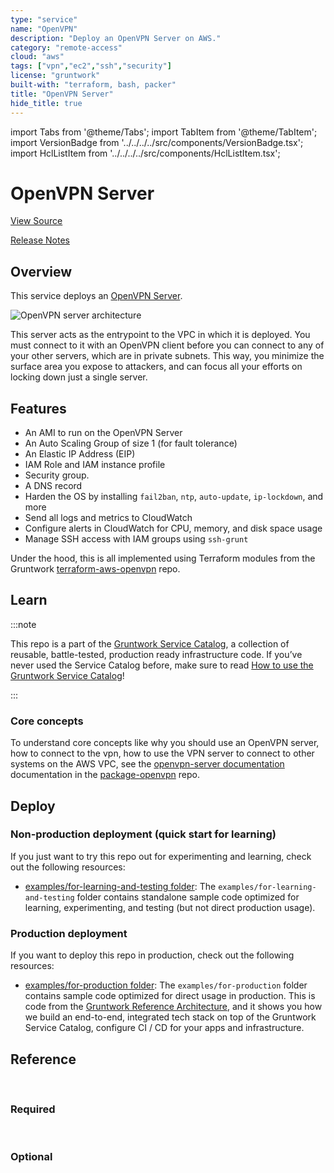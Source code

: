 ```yaml
---
type: "service"
name: "OpenVPN"
description: "Deploy an OpenVPN Server on AWS."
category: "remote-access"
cloud: "aws"
tags: ["vpn","ec2","ssh","security"]
license: "gruntwork"
built-with: "terraform, bash, packer"
title: "OpenVPN Server"
hide_title: true
---
```


import Tabs from '@theme/Tabs';
import TabItem from '@theme/TabItem';
import VersionBadge from '../../../../src/components/VersionBadge.tsx';
import HclListItem from '../../../../src/components/HclListItem.tsx';

<VersionBadge version="0.85.0" lastModifiedVersion="0.84.4"/>

# OpenVPN Server


<a href="https://github.com/gruntwork-io/terraform-aws-service-catalog/tree/master/modules/mgmt/openvpn-server" className="link-button">View Source</a>

<a href="https://github.com/gruntwork-io/terraform-aws-service-catalog/releases?q=mgmt%2Fopenvpn-server" className="link-button" title="Release notes for only the service catalog versions which impacted this service.">Release Notes</a>

## Overview

This service deploys an [OpenVPN Server](https://openvpn.net/).

![OpenVPN server architecture](/img/reference/services/security/openvpn-architecture.png)

This server acts as the entrypoint to the VPC in which it is deployed. You must connect to it with an OpenVPN client
before you can connect to any of your other servers, which are in private subnets. This way, you minimize the surface
area you expose to attackers, and can focus all your efforts on locking down just a single server.

## Features

*   An AMI to run on the OpenVPN Server
*   An Auto Scaling Group of size 1 (for fault tolerance)
*   An Elastic IP Address (EIP)
*   IAM Role and IAM instance profile
*   Security group.
*   A DNS record
*   Harden the OS by installing `fail2ban`, `ntp`, `auto-update`, `ip-lockdown`, and more
*   Send all logs and metrics to CloudWatch
*   Configure alerts in CloudWatch for CPU, memory, and disk space usage
*   Manage SSH access with IAM groups using `ssh-grunt`

Under the hood, this is all implemented using Terraform modules from the Gruntwork
[terraform-aws-openvpn](https://github.com/gruntwork-io/terraform-aws-openvpn) repo.

## Learn

:::note

This repo is a part of the [Gruntwork Service Catalog](https://github.com/gruntwork-io/terraform-aws-service-catalog/),
a collection of reusable, battle-tested, production ready infrastructure code.
If you’ve never used the Service Catalog before, make sure to read
[How to use the Gruntwork Service Catalog](https://docs.gruntwork.io/reference/services/intro/overview)!

:::

### Core concepts

To understand core concepts like why you should use an OpenVPN server, how to connect to the vpn, how to use the
VPN server to connect to other systems on the AWS VPC, see the
[openvpn-server documentation](https://github.com/gruntwork-io/terraform-aws-openvpn/blob/master/modules/openvpn-server/README.md)
documentation in the [package-openvpn](https://github.com/gruntwork-io/terraform-aws-openvpn) repo.

## Deploy

### Non-production deployment (quick start for learning)

If you just want to try this repo out for experimenting and learning, check out the following resources:

*   [examples/for-learning-and-testing folder](https://github.com/gruntwork-io/terraform-aws-service-catalog/tree/master/examples/for-learning-and-testing): The
    `examples/for-learning-and-testing` folder contains standalone sample code optimized for learning, experimenting, and
    testing (but not direct production usage).

### Production deployment

If you want to deploy this repo in production, check out the following resources:

*   [examples/for-production folder](https://github.com/gruntwork-io/terraform-aws-service-catalog/tree/master/examples/for-production): The `examples/for-production` folder contains sample code
    optimized for direct usage in production. This is code from the
    [Gruntwork Reference Architecture](https://gruntwork.io/reference-architecture/), and it shows you how we build an
    end-to-end, integrated tech stack on top of the Gruntwork Service Catalog, configure CI / CD for your apps and
    infrastructure.

## Reference

<Tabs>
<TabItem value="inputs" label="Inputs" default>

<br/>

### Required

<HclListItem name="allow_vpn_from_cidr_list" requirement="required" description="A list of IP address ranges in CIDR format from which VPN access will be permitted. Attempts to access the OpenVPN Server from all other IP addresses will be blocked." type="list" typeDetails="list(string)"/>

<HclListItem name="ami" requirement="required" description="The AMI to run on the OpenVPN Server. This should be built from the Packer template under openvpn-server.json. One of var.ami or <a href=#ami_filters><code>ami_filters</code></a> is required. Set to null if looking up the ami with filters." type="string"/>

<HclListItem name="ami_filters" requirement="required" description="Properties on the AMI that can be used to lookup a prebuilt AMI for use with the OpenVPN server. You can build the AMI using the Packer template openvpn-server.json. Only used if var.ami is null. One of var.ami or <a href=#ami_filters><code>ami_filters</code></a> is required. Set to null if passing the ami ID directly." type="object" typeDetails="object({
    # List of owners to limit the search. Set to null if you do not wish to limit the search by AMI owners.
    owners = list(string)
    # Name/Value pairs to filter the AMI off of. There are several valid keys, for a full reference, check out the
    # documentation for describe-images in the AWS CLI reference
    # (https://docs.aws.amazon.com/cli/latest/reference/ec2/describe-images.html).
    filters = list(object({
      name   = string
      values = list(string)
    }))
  })"/>

<HclListItem name="backup_bucket_name" requirement="required" description="The name of the S3 bucket that will be used to backup PKI secrets. This is a required variable because bucket names must be globally unique across all AWS customers." type="string"/>

<HclListItem name="ca_cert_fields" requirement="required" description="An object with fields for the country, state, locality, organization, organizational unit, and email address to use with the OpenVPN CA certificate." type="object" typeDetails="object({
    ca_country  = string
    ca_state    = string
    ca_locality = string
    ca_org      = string
    ca_org_unit = string
    ca_email    = string
  })"/>

<HclListItem name="subnet_ids" requirement="required" description="The ids of the subnets where this server should be deployed." type="list" typeDetails="list(string)"/>

<HclListItem name="vpc_id" requirement="required" description="The ID of the VPC in which to deploy the OpenVPN server." type="string"/>


<br/>


### Optional

<HclListItem name="alarms_sns_topic_arn" requirement="optional" description="The ARNs of SNS topics where CloudWatch alarms (e.g., for CPU, memory, and disk space usage) should send notifications." type="list" typeDetails="list(string)" defaultValue="[]"/>

<HclListItem name="allow_manage_key_permissions_with_iam" requirement="optional" description="If true, both the CMK's Key Policy and IAM Policies (permissions) can be used to grant permissions on the CMK. If false, only the CMK's Key Policy can be used to grant permissions on the CMK. False is more secure (and generally preferred), but true is more flexible and convenient." type="bool" defaultValue="false"/>

<HclListItem name="allow_ssh_from_cidr_list" requirement="optional" description="The IP address ranges in CIDR format from which to allow incoming SSH requests to the OpenVPN server." type="list" typeDetails="list(string)" defaultValue="[]"/>

<HclListItem name="allow_ssh_from_security_group_ids" requirement="optional" description="The IDs of security groups from which to allow incoming SSH requests to the OpenVPN server." type="list" typeDetails="list(string)" defaultValue="[]"/>

<HclListItem name="base_domain_name" requirement="optional" description="The base domain name to use for the OpenVPN server. Used to lookup the Hosted Zone ID to use for creating the Route 53 domain entry. Only used if <a href=#create_route53_entry><code>create_route53_entry</code></a> is true." type="string" defaultValue="null"/>

<HclListItem name="base_domain_name_tags" requirement="optional" description="Tags to use to filter the Route 53 Hosted Zones that might match <a href=#domain_name><code>domain_name</code></a>." type="map" typeDetails="map(string)" defaultValue="{}"/>

<HclListItem name="cloud_init_parts" requirement="optional" description="Cloud init scripts to run on the OpenVPN server while it boots. See the part blocks in https://www.terraform.io/docs/providers/template/d/<a href=#cloudinit_config><code>cloudinit_config</code></a>.html for syntax." type="map" typeDetails="map(object({
    filename     = string
    content_type = string
    content      = string
  }))" defaultValue="{}"/>

<HclListItem name="cloudwatch_log_group_kms_key_id" requirement="optional" description="The ID (ARN, alias ARN, AWS ID) of a customer managed KMS Key to use for encrypting log data." type="string" defaultValue="null"/>

<HclListItem name="cloudwatch_log_group_retention_in_days" requirement="optional" description="The number of days to retain log events in the log group. Refer to https://registry.terraform.io/providers/hashicorp/aws/latest/docs/resources/<a href=#cloudwatch_log_group><code>cloudwatch_log_group</code></a>#<a href=#retention_in_days><code>retention_in_days</code></a> for all the valid values. When null, the log events are retained forever." type="number" defaultValue="null"/>

<HclListItem name="cloudwatch_log_group_tags" requirement="optional" description="Tags to apply on the CloudWatch Log Group, encoded as a map where the keys are tag keys and values are tag values." type="map" typeDetails="map(string)" defaultValue="null"/>

<HclListItem name="cmk_administrator_iam_arns" requirement="optional" description="A list of IAM ARNs for users who should be given administrator access to this CMK (e.g. arn:aws:iam::<aws-account-id>:user/<iam-user-arn>). If this list is empty, and <a href=#kms_key_arn><code>kms_key_arn</code></a> is null, the ARN of the current user will be used." type="list" typeDetails="list(string)" defaultValue="[]"/>

<HclListItem name="cmk_external_user_iam_arns" requirement="optional" description="A list of IAM ARNs for users from external AWS accounts who should be given permissions to use this CMK (e.g. arn:aws:iam::<aws-account-id>:root)." type="list" typeDetails="list(string)" defaultValue="[]"/>

<HclListItem name="cmk_user_iam_arns" requirement="optional" description="A list of IAM ARNs for users who should be given permissions to use this KMS Master Key (e.g. arn:aws:iam::1234567890:user/foo)." type="list" typeDetails="list(object({
    name = list(string)
    conditions = list(object({
      test     = string
      variable = string
      values   = list(string)
    }))
  }))" defaultValue="[]"/>

<HclListItem name="create_route53_entry" requirement="optional" description="Set to true to add <a href=#domain_name><code>domain_name</code></a> as a Route 53 DNS A record for the OpenVPN server" type="bool" defaultValue="false"/>

<HclListItem name="default_user" requirement="optional" description="The default OS user for the OpenVPN AMI. For AWS Ubuntu AMIs, which is what the Packer template in openvpn-server.json uses, the default OS user is 'ubuntu'." type="string" defaultValue="ubuntu"/>

<HclListItem name="domain_name" requirement="optional" description="The domain name to use for the OpenVPN server. Only used if <a href=#create_route53_entry><code>create_route53_entry</code></a> is true. If null, set to <NAME>.<<a href=#BASE_DOMAIN_NAME><code>BASE_DOMAIN_NAME</code></a>>." type="string" defaultValue="null"/>

<HclListItem name="ebs_optimized" requirement="optional" description="If true, the launched EC2 instance will be EBS-optimized. Note that for most instance types, EBS optimization does not incur additional cost, and that many newer EC2 instance types have EBS optimization enabled by default. However, if you are running previous generation instances, there may be an additional cost per hour to run your instances with EBS optimization enabled. Please see: https://aws.amazon.com/ec2/pricing/on-demand/#EBS-<a href=#Optimized_Instances><code>Optimized_Instances</code></a>" type="bool" defaultValue="true"/>

<HclListItem name="enable_cloudwatch_alarms" requirement="optional" description="Set to true to enable several basic CloudWatch alarms around CPU usage, memory usage, and disk space usage. If set to true, make sure to specify SNS topics to send notifications to using <a href=#alarms_sns_topic_arn><code>alarms_sns_topic_arn</code></a>." type="bool" defaultValue="true"/>

<HclListItem name="enable_cloudwatch_log_aggregation" requirement="optional" description="Set to true to send logs to CloudWatch. This is useful in combination with https://github.com/gruntwork-io/terraform-aws-monitoring/tree/master/modules/logs/cloudwatch-log-aggregation-scripts to do log aggregation in CloudWatch." type="bool" defaultValue="true"/>

<HclListItem name="enable_cloudwatch_metrics" requirement="optional" description="Set to true to add IAM permissions to send custom metrics to CloudWatch. This is useful in combination with https://github.com/gruntwork-io/terraform-aws-monitoring/tree/master/modules/agents/cloudwatch-agent to get memory and disk metrics in CloudWatch for your OpenVPN server." type="bool" defaultValue="true"/>

<HclListItem name="enable_fail2ban" requirement="optional" description="Enable fail2ban to block brute force log in attempts. Defaults to true." type="bool" defaultValue="true"/>

<HclListItem name="enable_ip_lockdown" requirement="optional" description="Enable ip-lockdown to block access to the instance metadata. Defaults to true." type="bool" defaultValue="true"/>

<HclListItem name="enable_ssh_grunt" requirement="optional" description="Set to true to add IAM permissions for ssh-grunt (https://github.com/gruntwork-io/terraform-aws-security/tree/master/modules/ssh-grunt), which will allow you to manage SSH access via IAM groups." type="bool" defaultValue="true"/>

<HclListItem name="external_account_arns" requirement="optional" description="The ARNs of external AWS accounts where your IAM users are defined. This module will create IAM roles that users in those accounts will be able to assume to get access to the request/revocation SQS queues." type="list" typeDetails="list(string)" defaultValue="[]"/>

<HclListItem name="external_account_ssh_grunt_role_arn" requirement="optional" description="Since our IAM users are defined in a separate AWS account, this variable is used to specify the ARN of an IAM role that allows ssh-grunt to retrieve IAM group and public SSH key info from that account." type="string" defaultValue=""/>

<HclListItem name="force_destroy" requirement="optional" description="When a terraform destroy is run, should the backup s3 bucket be destroyed even if it contains files. Should only be set to true for testing/development" type="bool" defaultValue="false"/>

<HclListItem name="hosted_zone_id" requirement="optional" description="The ID of the Route 53 Hosted Zone in which the domain should be created. Only used if <a href=#create_route53_entry><code>create_route53_entry</code></a> is true. If null, lookup the hosted zone ID using the <a href=#base_domain_name><code>base_domain_name</code></a>." type="string" defaultValue="null"/>

<HclListItem name="instance_type" requirement="optional" description="The type of instance to run for the OpenVPN Server" type="string" defaultValue="t3.micro"/>

<HclListItem name="keypair_name" requirement="optional" description="The name of a Key Pair that can be used to SSH to this instance. Leave blank if you don't want to enable Key Pair auth." type="string" defaultValue="null"/>

<HclListItem name="kms_key_arn" requirement="optional" description="The Amazon Resource Name (ARN) of an existing KMS customer master key (CMK) that will be used to encrypt/decrypt backup files. If null, a key will be created with permissions assigned by the following variables: <a href=#cmk_administrator_iam_arns><code>cmk_administrator_iam_arns</code></a>, <a href=#cmk_user_iam_arns><code>cmk_user_iam_arns</code></a>, <a href=#cmk_external_user_iam_arns><code>cmk_external_user_iam_arns</code></a>, <a href=#allow_manage_key_permissions><code>allow_manage_key_permissions</code></a>." type="string" defaultValue="null"/>

<HclListItem name="name" requirement="optional" description="The name of the OpenVPN Server and the other resources created by these templates" type="string" defaultValue="vpn"/>

<HclListItem name="request_queue_name" requirement="optional" description="The name of the sqs queue that will be used to receive new certificate requests." type="string" defaultValue="queue"/>

<HclListItem name="revocation_queue_name" requirement="optional" description="The name of the sqs queue that will be used to receive certification revocation requests. Note that the queue name will be automatically prefixed with 'openvpn-requests-'." type="string" defaultValue="queue"/>

<HclListItem name="should_create_cloudwatch_log_group" requirement="optional" description="When true, precreate the CloudWatch Log Group to use for log aggregation from the EC2 instances. This is useful if you wish to customize the CloudWatch Log Group with various settings such as retention periods and KMS encryption. When false, the CloudWatch agent will automatically create a basic log group to use." type="bool" defaultValue="true"/>

<HclListItem name="ssh_grunt_iam_group" requirement="optional" description="If you are using ssh-grunt, this is the name of the IAM group from which users will be allowed to SSH to this OpenVPN server. This value is only used if <a href=#enable_ssh_grunt><code>enable_ssh_grunt</code></a>=true." type="string" defaultValue="ssh-grunt-users"/>

<HclListItem name="ssh_grunt_iam_group_sudo" requirement="optional" description="If you are using ssh-grunt, this is the name of the IAM group from which users will be allowed to SSH to this OpenVPN server with sudo permissions. This value is only used if <a href=#enable_ssh_grunt><code>enable_ssh_grunt</code></a>=true." type="string" defaultValue="ssh-grunt-sudo-users"/>

<HclListItem name="tenancy" requirement="optional" description="The tenancy of this server. Must be one of: default, dedicated, or host." type="string" defaultValue="default"/>

<HclListItem name="use_managed_iam_policies" requirement="optional" description="When true, all IAM policies will be managed as dedicated policies rather than inline policies attached to the IAM roles. Dedicated managed policies are friendlier to automated policy checkers, which may scan a single resource for findings. As such, it is important to avoid inline policies when targeting compliance with various security standards." type="bool" defaultValue="true"/>

<HclListItem name="use_strong_prime" requirement="optional" description="When true, generate Diffie-Hellman parameters using strong primes. Note that while stronger primes make the keys more cryptographically secure, the effective security gains are known to be insignificant in practice." type="bool" defaultValue="false"/>

<HclListItem name="vpn_route_cidr_blocks" requirement="optional" description="A list of CIDR ranges to be routed over the VPN." type="list" typeDetails="list(string)" defaultValue="[]"/>

<HclListItem name="vpn_search_domains" requirement="optional" description="A list of domains to push down to the client to resolve over VPN. This will configure the OpenVPN server to pass through domains that should be resolved over the VPN connection (as opposed to the locally configured resolver) to the client. Note that for each domain, all subdomains will be resolved as well. E.g., if you pass in 'mydomain.local', subdomains such as 'hello.world.mydomain.local' and 'example.mydomain.local' will also be forwarded to through the VPN server." type="list" typeDetails="list(string)" defaultValue="[]"/>

<HclListItem name="vpn_subnet" requirement="optional" description="The subnet IP and mask vpn clients will be assigned addresses from. For example, 172.16.1.0 255.255.255.0. This is a non-routed network that only exists between the VPN server and the client. Therefore, it should NOT overlap with VPC addressing, or the client won't be able to access any of the VPC IPs. In general, we recommend using internal, non-RFC 1918 IP addresses, such as 172.16.xx.yy." type="string" defaultValue="172.16.1.0 255.255.255.0"/>

</TabItem>
<TabItem value="outputs" label="Outputs">

<br/>

<HclListItem name="allow_certificate_requests_for_external_accounts_iam_role_arn" requirement="required" description="The ARN of the IAM role that can be assumed from external accounts to request certificates."/>

<HclListItem name="allow_certificate_requests_for_external_accounts_iam_role_id" requirement="required" description="The name of the IAM role that can be assumed from external accounts to request certificates."/>

<HclListItem name="allow_certificate_revocations_for_external_accounts_iam_role_arn" requirement="required" description="The ARN of the IAM role that can be assumed from external accounts to revoke certificates."/>

<HclListItem name="allow_certificate_revocations_for_external_accounts_iam_role_id" requirement="required" description="The name of the IAM role that can be assumed from external accounts to revoke certificates."/>

<HclListItem name="autoscaling_group_id" requirement="required" description="The AutoScaling Group ID of the OpenVPN server."/>

<HclListItem name="backup_bucket_name" requirement="required" description="The S3 bucket used for backing up the OpenVPN PKI."/>

<HclListItem name="client_request_queue" requirement="required" description="The SQS queue used by the openvpn-admin tool for certificate requests."/>

<HclListItem name="client_revocation_queue" requirement="required" description="The SQS queue used by the openvpn-admin tool for certificate revocations."/>

<HclListItem name="elastic_ip" requirement="required" description="The elastic IP address of the OpenVPN server."/>

<HclListItem name="iam_role_id" requirement="required" description="The ID of the IAM role used by the OpenVPN server."/>

<HclListItem name="openvpn_admins_group_name" requirement="required" description="The name of the OpenVPN admins IAM group (to request and revoke certificates)."/>

<HclListItem name="openvpn_users_group_name" requirement="required" description="The name of the OpenVPN users IAM group (to request certificates)."/>

<HclListItem name="private_ip" requirement="required" description="The private IP address of the OpenVPN server."/>

<HclListItem name="public_ip" requirement="required" description="The public IP address of the OpenVPN server."/>

<HclListItem name="security_group_id" requirement="required" description="The security group ID of the OpenVPN server."/>

</TabItem>
</Tabs>


<!-- ##DOCS-SOURCER-START
{"sourcePlugin":"service-catalog-api","hash":"54f14797b593badd7fc74623a1b5131f"}
##DOCS-SOURCER-END -->
